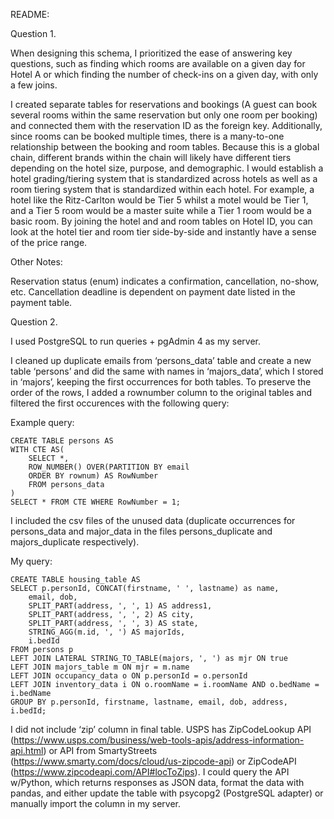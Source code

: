README: 

Question 1.

When designing this schema, I prioritized the ease of answering key questions, such as finding which rooms are available on a given day for Hotel A or which finding the number of check-ins on a given day, with only a few joins. 

I created separate tables for reservations and bookings (A guest can book several rooms within the same reservation but only one room per booking) and connected them with the reservation ID as the foreign key. Additionally, since rooms can be booked multiple times, there is a many-to-one relationship between the booking and room tables.
Because this is a global chain, different brands within the chain will likely have different tiers depending on the hotel size, purpose, and demographic. I would establish a hotel grading/tiering system that is standardized across hotels as well as a room tiering system that is standardized within each hotel. For example, a hotel like the Ritz-Carlton would be Tier 5 whilst a motel would be Tier 1, and a Tier 5 room would be a master suite while a Tier 1 room would be a basic room. By joining the hotel and and room tables on Hotel ID, you can look at the hotel tier and room tier side-by-side and instantly have a sense of the price range.

Other Notes:

Reservation status (enum) indicates a confirmation, cancellation, no-show, etc. Cancellation deadline is dependent on payment date listed in the payment table.

Question 2.

I used PostgreSQL to run queries + pgAdmin 4 as my server. 

I cleaned up duplicate emails from ‘persons_data’ table and create a new table ‘persons’ and did the same with names in ‘majors_data’, which I stored in ‘majors’, keeping the first occurrences for both tables. To preserve the order of the rows, I added a rownumber column to the original tables and filtered the first occurences with the following query: 

Example query:
```
CREATE TABLE persons AS
WITH CTE AS(
	SELECT *,
	ROW_NUMBER() OVER(PARTITION BY email
	ORDER BY rownum) AS RowNumber
	FROM persons_data
)
SELECT * FROM CTE WHERE RowNumber = 1;
```
I included the csv files of the unused data (duplicate occurrences for persons_data and major_data in the files persons_duplicate and majors_duplicate respectively). 

My query:
```
CREATE TABLE housing_table AS
SELECT p.personId, CONCAT(firstname, ' ', lastname) as name, 
	email, dob,
	SPLIT_PART(address, ', ', 1) AS address1,
	SPLIT_PART(address, ', ', 2) AS city,
	SPLIT_PART(address, ', ', 3) AS state,
	STRING_AGG(m.id, ', ') AS majorIds,
	i.bedId
FROM persons p
LEFT JOIN LATERAL STRING_TO_TABLE(majors, ', ') as mjr ON true
LEFT JOIN majors_table m ON mjr = m.name
LEFT JOIN occupancy_data o ON p.personId = o.personId
LEFT JOIN inventory_data i ON o.roomName = i.roomName AND o.bedName = i.bedName
GROUP BY p.personId, firstname, lastname, email, dob, address, i.bedId;
```

I did not include ‘zip’ column in final table. USPS has ZipCodeLookup API (https://www.usps.com/business/web-tools-apis/address-information-api.html) or API from SmartyStreets (https://www.smarty.com/docs/cloud/us-zipcode-api) or ZipCodeAPI (https://www.zipcodeapi.com/API#locToZips).
I could query the API w/Python, which returns responses as JSON data, format the data with pandas, and either update the table with psycopg2 (PostgreSQL adapter) or manually import the column in my server. 
